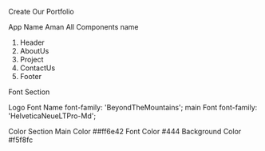 Create Our Portfolio

App Name Aman
All Components name

1. Header
2. AboutUs
3. Project
4. ContactUs
5. Footer

Font Section

Logo Font Name
font-family: 'BeyondTheMountains';
main Font
font-family: 'HelveticaNeueLTPro-Md';

Color Section
Main Color ##ff6e42
Font Color #444
Background Color #f5f8fc
